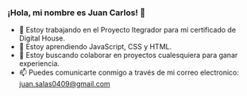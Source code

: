 ### ¡Hola, mi nombre es Juan Carlos! 👋
- 🔭 Estoy trabajando en el Proyecto Itegrador para mi certificado de Digital House.
- 🌱 Estoy aprendiendo JavaScript, CSS y HTML.
- 👯 Estoy buscando colaborar en proyectos cualesquiera para ganar experiencia.
- 📫 Puedes comunicarte conmigo a través de mi correo electronico: juan.salas0409@gmail.com
<!--
**juansalas0409/juansalas0409** is a ✨ _special_ ✨ repository because its `README.md` (this file) appears on your GitHub profile.

Here are some ideas to get you started:

- 🔭 Estoy trabajando en el Proyecto Itegrador de mi curso junto con mis compañeros.
- 🌱 Estoy aprendiendo JavaScript, CSS y HTML.
- 👯 Estoy buscando colaborar en proyectos cualesquiera para ganar experiencia.
- 📫 Puedes comunicarte conmigo a través de mi correo electronico: juan.salas0409@gmail.com
